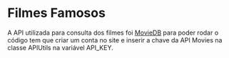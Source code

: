 # Filmes Famosos

A API utilizada para consulta dos filmes foi [MovieDB](https://www.themoviedb.org/?language=pt-BR) para poder rodar o código tem que criar um conta no site e inserir a chave da API Movies na classe APIUtils na variável API_KEY.
